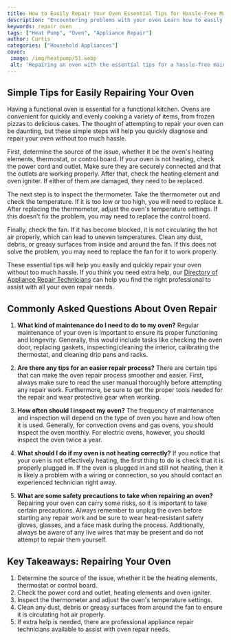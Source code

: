```yaml
---
title: How to Easily Repair Your Oven Essential Tips for Hassle-Free Maintenance
description: "Encountering problems with your oven Learn how to easily estimate and repair them with these essential tips for hassle-free maintenance"
keywords: repair oven
tags: ["Heat Pump", "Oven", "Appliance Repair"]
author: Curtis
categories: ["Household Appliances"]
cover: 
 image: /img/heatpump/51.webp
 alt: 'Repairing an oven with the essential tips for a hassle-free maintenance'
---
```

## Simple Tips for Easily Repairing Your Oven

Having a functional oven is essential for a functional kitchen. Ovens are convenient for quickly and evenly cooking a variety of items, from frozen pizzas to delicious cakes. The thought of attempting to repair your oven can be daunting, but these simple steps will help you quickly diagnose and repair your oven without too much hassle. 

First, determine the source of the issue, whether it be the oven's heating elements, thermostat, or control board. If your oven is not heating, check the power cord and outlet. Make sure they are securely connected and that the outlets are working properly. After that, check the heating element and oven igniter. If either of them are damaged, they need to be replaced. 

The next step is to inspect the thermometer. Take the thermometer out and check the temperature. If it is too low or too high, you will need to replace it. After replacing the thermometer, adjust the oven's temperature settings. If this doesn’t fix the problem, you may need to replace the control board.

Finally, check the fan. If it has become blocked, it is not circulating the hot air properly, which can lead to uneven temperatures. Clean any dust, debris, or greasy surfaces from inside and around the fan. If this does not solve the problem, you may need to replace the fan for it to work properly. 

These essential tips will help you easily and quickly repair your oven without too much hassle. If you think you need extra help, our [Directory of Appliance Repair Technicians](./pages/appliance-repair-technicians) can help you find the right professional to assist with all your oven repair needs.

## Commonly Asked Questions About Oven Repair

1. **What kind of maintenance do I need to do to my oven?** 
Regular maintenance of your oven is important to ensure its proper functioning and longevity. Generally, this would include tasks like checking the oven door, replacing gaskets, inspecting/cleaning the interior, calibrating the thermostat, and cleaning drip pans and racks.

2. **Are there any tips for an easier repair process?** 
There are certain tips that can make the oven repair process smoother and easier. First, always make sure to read the user manual thoroughly before attempting any repair work. Furthermore, be sure to get the proper tools needed for the repair and wear protective gear when working.

3. **How often should I inspect my oven?** 
The frequency of maintenance and inspection will depend on the type of oven you have and how often it is used. Generally, for convection ovens and gas ovens, you should inspect the oven monthly. For electric ovens, however, you should inspect the oven twice a year.

4. **What should I do if my oven is not heating correctly?** 
If you notice that your oven is not effectively heating, the first thing to do is check that it is properly plugged in. If the oven is plugged in and still not heating, then it is likely a problem with a wiring or connection, so you should contact an experienced technician right away. 

5. **What are some safety precautions to take when repairing an oven?** 
Repairing your oven can carry some risks, so it is important to take certain precautions. Always remember to unplug the oven before starting any repair work and be sure to wear heat-resistant safety gloves, glasses, and a face mask during the process. Additionally, always be aware of any live wires that may be present and do not attempt to repair them yourself.

## Key Takeaways: Repairing Your Oven
1. Determine the source of the issue, whether it be the heating elements, thermostat or control board.
2. Check the power cord and outlet, heating elements and oven igniter.
3. Inspect the thermometer and adjust the oven's temperature settings.
4. Clean any dust, debris or greasy surfaces from around the fan to ensure it is circulating hot air properly. 
5. If extra help is needed, there are professional appliance repair technicians available to assist with oven repair needs.
